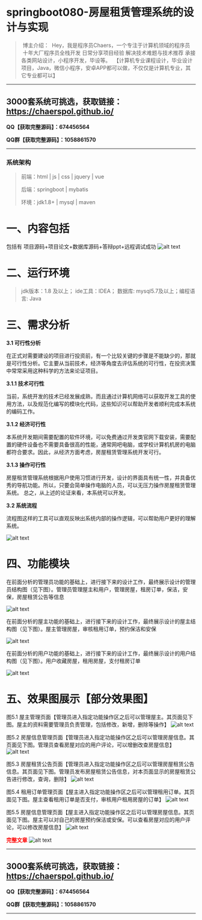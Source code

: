 # springboot080-房屋租赁管理系统的设计与实现

>  博主介绍：
>  Hey，我是程序员Chaers，一个专注于计算机领域的程序员
>  十年大厂程序员全栈开发‍ 日常分享项目经验 解决技术难题与技术推荐 承接各类网站设计，小程序开发，毕设等。
>  【计算机专业课程设计，毕业设计项目，Java，微信小程序，安卓APP都可以做，不仅仅是计算机专业，其它专业都可以】

<hr>

## 3000套系统可挑选，获取链接：https://chaerspol.github.io/

<p size="5" color="red"><b>QQ【获取完整源码】：674456564</b></p>

<p size="5" color="red"><b>QQ群【获取完整源码】：1058861570</b></p>

<hr>

### 系统架构

> 前端：html | js | css | jquery | vue
>
> 后端：springboot | mybatis
> 
> 环境：jdk1.8+ | mysql | maven

# 一、内容包括
包括有  项目源码+项目论文+数据库源码+答辩ppt+远程调试成功
![alt text](images/image.png)

# 二、运行环境

> jdk版本：1.8 及以上； ide工具：IDEA； 数据库: mysql5.7及以上；编程语言: Java

# 三、需求分析

**3.1 可行性分析**

在正式对需要建设的项目进行投资前，有一个比较关键的步骤是不能缺少的，那就是可行性分析。它主要从当前技术，经济等角度去评估系统的可行性，在投资决策中常常采用这种科学的方法来论证项目。

**3.1.1 技术可行性**

当前，系统开发的技术已经发展成熟，而且通过计算机网络可以获取开发工具的使用方法，以及规范化编写的模块化代码，这些知识可以帮助开发者顺利完成本系统的编码工作。

**3.1.2 经济可行性**

本系统开发期间需要配置的软件环境，可以免费通过开发类官网下载安装，需要配置的硬件设备也不需要具备很高的性能，通常网吧电脑，或学校计算机机房的电脑都符合要求。因此，从经济方面考虑，房屋租赁管理系统开发可行。

**3.1.3 操作可行性**

房屋租赁管理系统根据用户使用习惯进行开发，设计的界面具有统一性，并具备优秀的导航功能。所以，只要会简单操作电脑的人员，可以无压力操作房屋租赁管理系统。
总之，从上述的论证来看，本系统可以开发。

**3.2 系统流程**

流程图这样的工具可以直观反映出系统内部的操作逻辑，可以帮助用户更好的理解系统。

![alt text](images/image-2.png)

# 四、功能模块

在前面分析的管理员功能的基础上，进行接下来的设计工作，最终展示设计的管理员结构图（见下图）。管理员管理屋主和用户，管理房屋，租房订单，保洁，安保，房屋租赁公告等信息

![alt text](images/image-3.png)

在前面分析的屋主功能的基础上，进行接下来的设计工作，最终展示设计的屋主结构图（见下图）。屋主管理房屋，审核租用订单，预约保洁和安保

![alt text](images/image-4.png)

在前面分析的用户功能的基础上，进行接下来的设计工作，最终展示设计的用户结构图（见下图）。用户收藏房屋，租用房屋，支付租房订单

![alt text](images/image-5.png)

# 五、效果图展示【部分效果图】

图5.1 屋主管理页面【管理员进入指定功能操作区之后可以管理屋主。其页面见下图。屋主的资料需要管理员负责管理，包括修改，新增，删除等操作】
![alt text](images/image-6.png)

图5.2 房屋信息管理页面【管理员进入指定功能操作区之后可以管理房屋信息。其页面见下图。管理员查看房屋对应的用户评论，可以增删改查房屋信息】
![alt text](images/image-7.png)

图5.3 房屋租赁公告页面【管理员进入指定功能操作区之后可以管理房屋租赁公告信息。其页面见下图。管理员发布房屋租赁公告信息，对本页面显示的房屋租赁公告进行修改，查询，删除】
![alt text](images/image-8.png)

图5.4 租用订单管理页面【屋主进入指定功能操作区之后可以管理租用订单。其页面见下图。屋主查看租用订单是否支付，审核用户租用房屋的订单】
![alt text](images/image-9.png)

图5.5 房屋信息管理页面【屋主进入指定功能操作区之后可以管理房屋信息。其页面见下图。屋主可以对自己的房屋预约保洁或安保。可以查看房屋对应的用户评论，可以修改房屋信息】
![alt text](images/image-10.png)


 <font  color="red"><b>完整文章</b></font>
 ![alt text](images/image-1.png)
 
 <hr>

## 3000套系统可挑选，获取链接：https://chaerspol.github.io/

<p size="5" color="red"><b>QQ【获取完整源码】：674456564</b></p>

<p size="5" color="red"><b>QQ群【获取完整源码】：1058861570</b></p>

<hr>